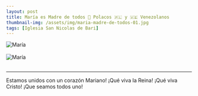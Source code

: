 ```yaml
---
layout: post
title: María es Madre de todos 💐 Polacos 🇵🇱 y 🇻🇪 Venezolanos
thumbnail-img: /assets/img/maria-madre-de-todos-01.jpg
tags: [Iglesia San Nicolas de Bari]
---
```

![María](https://fundacionsanvicentepallotti.github.io/assets/img/maria-madre-de-todos-02.jpg)<br><br>
![María](https://fundacionsanvicentepallotti.github.io/assets/img/maria-madre-de-todos-03.jpg)<br><br>
<hr>

Estamos unidos con un corazón Mariano! ¡Qué viva la Reina! ¡Qué viva Cristo! ¡Que seamos todos uno!
